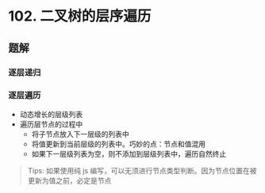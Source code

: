 # 102. 二叉树的层序遍历

## 题解

### 逐层递归

### 逐层遍历

- 动态增长的层级列表
- 遍历层节点的过程中
  - 将子节点放入下一层级的列表中
  - 将值更新到当前层级的列表中。巧妙的点：节点和值混用
  - 如果下一层级列表为空，则不添加到层级列表中，遍历自然终止

> Tips: 如果使用纯 js 编写，可以无须进行节点类型判断。因为节点位置在被更新为值之前，必定是节点
